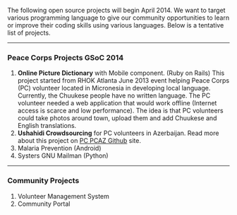 The following open source projects will begin April 2014. We want to target various programming language to give our community opportunities to learn or improve their coding skills using various languages.  Below is a tentative list of projects.

***

### Peace Corps Projects GSoC 2014

1. **Online Picture Dictionary** with Mobile component. (Ruby on Rails)
This project started from RHOK Atlanta June 2013 event helping Peace Corps (PC) volunteer located in Micronesia in developing local language. Currently, the Chuukese people have no written language. The PC volunteer needed a web application that would work offline (Internet access is scarce and low performance). The idea is that PC volunteers could take photos around town, upload them and add Chuukese and English translations. 
2. **Ushahidi Crowdsourcing** for PC volunteers in Azerbaijan. Read more about this project on [PC PCAZ Github](https://github.com/PeaceCorps/PCAZ) site.
3. Malaria Prevention (Android)
4. Systers GNU Mailman (Python)

***

### Community Projects
1. Volunteer Management System
2. Community Portal
